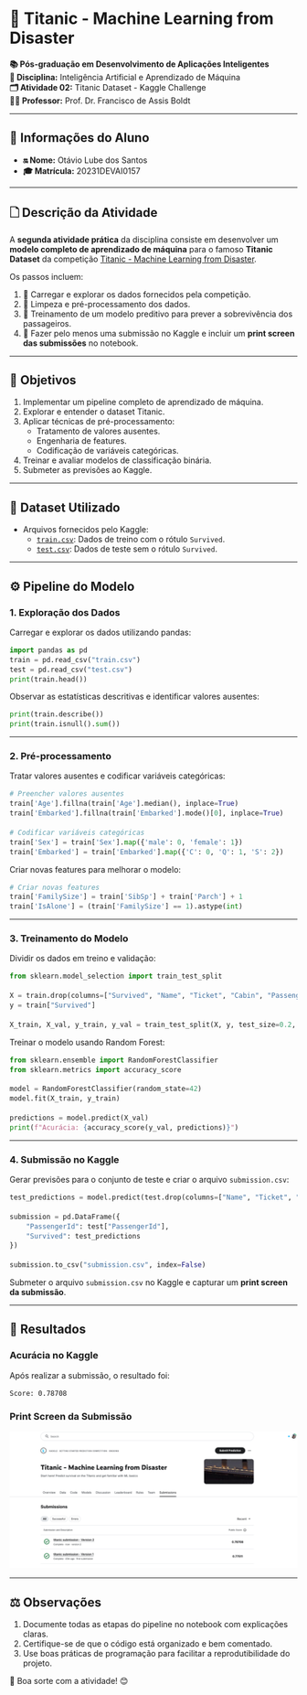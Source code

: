 # 🚢 Titanic - Machine Learning from Disaster

**📚 Pós-graduação em Desenvolvimento de Aplicações Inteligentes**  
**🎯 Disciplina:** Inteligência Artificial e Aprendizado de Máquina  
**🗂️ Atividade 02:** Titanic Dataset - Kaggle Challenge  
**👨‍🎓 Professor:** Prof. Dr. Francisco de Assis Boldt

---

## 👤 Informações do Aluno

- **🔛 Nome:** Otávio Lube dos Santos
- **🎓 Matrícula:** 20231DEVAI0157

---

## 🗋 Descrição da Atividade

A **segunda atividade prática** da disciplina consiste em desenvolver um **modelo completo de aprendizado de máquina** para o famoso **Titanic Dataset** da competição [Titanic - Machine Learning from Disaster](https://www.kaggle.com/c/titanic).

Os passos incluem:

1. 💾 Carregar e explorar os dados fornecidos pela competição.
2. 💠 Limpeza e pré-processamento dos dados.
3. 🚀 Treinamento de um modelo preditivo para prever a sobrevivência dos passageiros.
4. 📄 Fazer pelo menos uma submissão no Kaggle e incluir um **print screen das submissões** no notebook.

---

## 🎯 Objetivos

1. Implementar um pipeline completo de aprendizado de máquina.
2. Explorar e entender o dataset Titanic.
3. Aplicar técnicas de pré-processamento:
   - Tratamento de valores ausentes.
   - Engenharia de features.
   - Codificação de variáveis categóricas.
4. Treinar e avaliar modelos de classificação binária.
5. Submeter as previsões ao Kaggle.

---

## 💾 Dataset Utilizado

- Arquivos fornecidos pelo Kaggle:
  - [`train.csv`](https://www.kaggle.com/c/titanic/data): Dados de treino com o rótulo `Survived`.
  - [`test.csv`](https://www.kaggle.com/c/titanic/data): Dados de teste sem o rótulo `Survived`.

---

## ⚙️ Pipeline do Modelo

### 1. **Exploração dos Dados**

Carregar e explorar os dados utilizando pandas:

```python
import pandas as pd
train = pd.read_csv("train.csv")
test = pd.read_csv("test.csv")
print(train.head())
```

Observar as estatísticas descritivas e identificar valores ausentes:

```python
print(train.describe())
print(train.isnull().sum())
```

---

### 2. **Pré-processamento**

Tratar valores ausentes e codificar variáveis categóricas:

```python
# Preencher valores ausentes
train['Age'].fillna(train['Age'].median(), inplace=True)
train['Embarked'].fillna(train['Embarked'].mode()[0], inplace=True)

# Codificar variáveis categóricas
train['Sex'] = train['Sex'].map({'male': 0, 'female': 1})
train['Embarked'] = train['Embarked'].map({'C': 0, 'Q': 1, 'S': 2})
```

Criar novas features para melhorar o modelo:

```python
# Criar novas features
train['FamilySize'] = train['SibSp'] + train['Parch'] + 1
train['IsAlone'] = (train['FamilySize'] == 1).astype(int)
```

---

### 3. **Treinamento do Modelo**

Dividir os dados em treino e validação:

```python
from sklearn.model_selection import train_test_split

X = train.drop(columns=["Survived", "Name", "Ticket", "Cabin", "PassengerId"])
y = train["Survived"]

X_train, X_val, y_train, y_val = train_test_split(X, y, test_size=0.2, random_state=42)
```

Treinar o modelo usando Random Forest:

```python
from sklearn.ensemble import RandomForestClassifier
from sklearn.metrics import accuracy_score

model = RandomForestClassifier(random_state=42)
model.fit(X_train, y_train)

predictions = model.predict(X_val)
print(f"Acurácia: {accuracy_score(y_val, predictions)}")
```

---

### 4. **Submissão no Kaggle**

Gerar previsões para o conjunto de teste e criar o arquivo `submission.csv`:

```python
test_predictions = model.predict(test.drop(columns=["Name", "Ticket", "Cabin", "PassengerId"]))

submission = pd.DataFrame({
    "PassengerId": test["PassengerId"],
    "Survived": test_predictions
})

submission.to_csv("submission.csv", index=False)
```

Submeter o arquivo `submission.csv` no Kaggle e capturar um **print screen da submissão**.

---

## 🎨 Resultados

### Acurácia no Kaggle

Após realizar a submissão, o resultado foi:

```
Score: 0.78708
```

### Print Screen da Submissão

![Submissão no Kaggle](./submission.png)

---

## ⚖️ Observações

1. Documente todas as etapas do pipeline no notebook com explicações claras.
2. Certifique-se de que o código está organizado e bem comentado.
3. Use boas práticas de programação para facilitar a reprodutibilidade do projeto.

🚀 Boa sorte com a atividade! 😊
